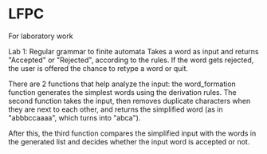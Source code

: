 # LFPC
For laboratory work

Lab 1: Regular grammar to finite automata
Takes a word as input and returns "Accepted" or "Rejected", according to the rules. If the word gets rejected, the user is offered the chance to retype a word or quit.

There are 2 functions that help analyze the input: the word_formation function generates the simplest words using the derivation rules. The second function takes the input, then removes duplicate characters when they are next to each other, and returns the simplified word (as in "abbbccaaaa", which turns into "abca").

After this, the third function compares the simplified input with the words in the generated list and decides whether the input word is accepted or not.
